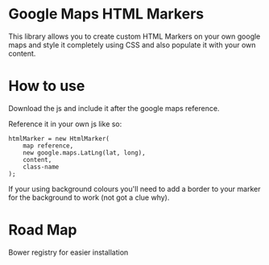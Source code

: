 Google Maps HTML Markers
======================

This library allows you to create custom HTML Markers on your own google maps and style it completely using CSS and also populate it with your own content.

How to use
======================

Download the js and include it after the google maps reference.

Reference it in your own js like so:

````
htmlMarker = new HtmlMarker(
    map reference,
    new google.maps.LatLng(lat, long),
    content,
    class-name
);
````
If your using background colours you'll need to add a border to your marker for the background to work (not got a clue why).

Road Map
======================

Bower registry for easier installation
